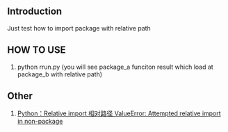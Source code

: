 Introduction
------------
Just test how to import package with relative path


HOW TO USE
----------
1. python rrun.py (you will see package_a funciton result which load at package_b with relative path)


Other
-----

1. [Python：Relative import 相对路径 ValueError: Attempted relative import in non-package](http://blog.csdn.net/chinaren0001/article/details/7338041)